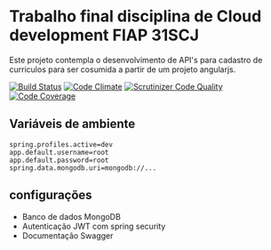 # Trabalho final disciplina de Cloud development FIAP 31SCJ

Este projeto contempla o desenvolvimento de API's para cadastro de curriculos para ser cosumida a partir de um projeto angularjs.

[![Build Status](https://travis-ci.com/adrianolaselva/mba-fiap-trabalho-cloud-rh-api.svg?branch=master)](https://travis-ci.com/adrianolaselva/mba-fiap-trabalho-cloud-rh-api)
[![Code Climate](https://codeclimate.com/github/paygo-dev/paygo-sdk-php/badges/gpa.svg)](https://codeclimate.com/github/adrianolaselva/mba-fiap-trabalho-cloud-rh-api)
[![Scrutinizer Code Quality](https://scrutinizer-ci.com/g/adrianolaselva/mba-fiap-trabalho-cloud-rh-api/badges/quality-score.png?b=master)](https://scrutinizer-ci.com/g/adrianolaselva/mba-fiap-trabalho-cloud-rh-api/?branch=master)
[![Code Coverage](https://scrutinizer-ci.com/g/adrianolaselva/mba-fiap-trabalho-cloud-rh-api/badges/coverage.png?b=master)](https://scrutinizer-ci.com/g/adrianolaselva/mba-fiap-trabalho-cloud-rh-api/?branch=master)

## Variáveis de ambiente

    spring.profiles.active=dev
    app.default.username=root
    app.default.password=root
    spring.data.mongodb.uri=mongodb://...


## configurações

- Banco de dados MongoDB
- Autenticação JWT com spring security
- Documentação Swagger


